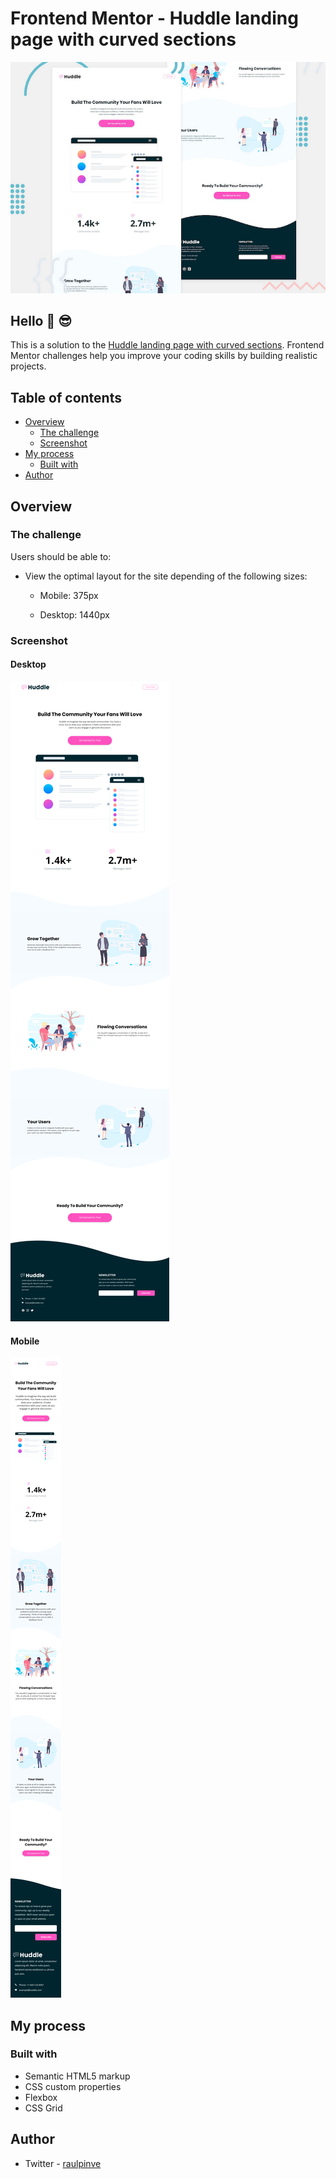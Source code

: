 # Frontend Mentor - Huddle landing page with curved sections

![Huddle landing page with curved sections preview](https://github.com/raulpinve/huddle-landing-page-with-curved-sections/blob/main/design/design/desktop-preview.jpg)

## Hello :metal:  :sunglasses:

This is a solution to the [Huddle landing page with curved sections](https://www.frontendmentor.io/challenges/huddle-landing-page-with-curved-sections-5ca5ecd01e82137ec91a50f2). Frontend Mentor challenges help you improve your coding skills by building realistic projects. 

## Table of contents

- [Overview](#overview)
  - [The challenge](#the-challenge)
  - [Screenshot](#screenshot)
- [My process](#my-process)
  - [Built with](#built-with)
- [Author](#author)

## Overview

### The challenge

Users should be able to:

- View the optimal layout for the site depending of the following sizes:

  - Mobile: 375px

  - Desktop: 1440px


### Screenshot

#### Desktop 

![Huddle landing page with curved sections desktop preview](https://github.com/raulpinve/huddle-landing-page-with-curved-sections/blob/main/images/desktop-preview.png)

#### Mobile 

![Huddle landing page with curved sections mobile preview](https://github.com/raulpinve/huddle-landing-page-with-curved-sections/blob/main/images/mobile-preview.png)

## My process

### Built with

- Semantic HTML5 markup
- CSS custom properties
- Flexbox
- CSS Grid


## Author

- Twitter - [raulpinve](https://www.twitter.com/raulpinve)
